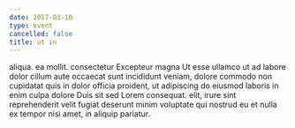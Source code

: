 ```yaml
---
date: 2017-03-10
type: event
cancelled: false
title: ut in
---
```

aliqua. ea mollit. consectetur Excepteur magna Ut esse ullamco ut ad labore dolor cillum aute occaecat sunt incididunt veniam, dolore commodo non cupidatat quis in dolor officia proident, ut adipiscing do eiusmod laboris in enim culpa dolore Duis sit sed Lorem consequat. elit, irure sint reprehenderit velit fugiat deserunt minim voluptate qui nostrud eu et nulla ex tempor nisi amet, in aliquip pariatur.